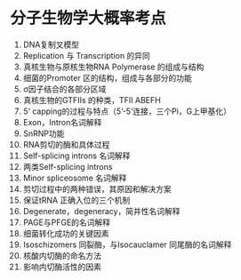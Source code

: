 # 分子生物学大概率考点

1. DNA复制叉模型
2. Replication 与 Transcription 的异同
3. 真核生物与原核生物RNA Polymerase 的组成与结构
4. 细菌的Promoter 区的结构，组成与各部分的功能
5. σ因子结合的各部分区域
6. 真核生物的GTFIIs 的种类，TFII ABEFH
7. 5‘ capping的过程与特点（5’-5‘连接，三个Pi，G上甲基化）
8. Exon，Intron名词解释
9. SnRNP功能
10. RNA剪切的酶和具体过程
11. Self-splicing introns 名词解释
12. 两类Self-splicing introns
13. Minor spliceosome 名词解释
14. 剪切过程中的两种错误，其原因和解决方案
15. 保证tRNA 正确入位的三个机制
16. Degenerate，degeneracy，简并性名词解释
17. PAGE与PFGE的名词解释
18. 细菌转化成功的关键因素
19. Isoschizomers 同裂酶，与Isocauclamer 同尾酶的名词解释
20. 核酸内切酶的命名方法
21. 影响内切酶活性的因素

